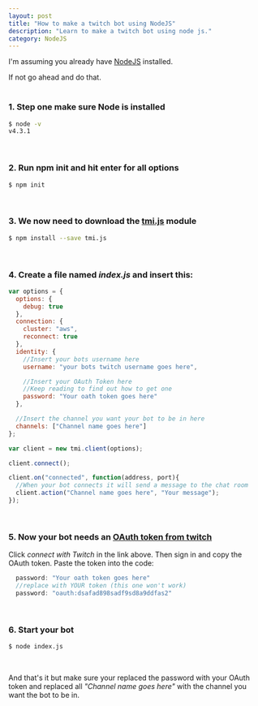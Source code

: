 ```yaml
---
layout: post
title: "How to make a twitch bot using NodeJS"
description: "Learn to make a twitch bot using node js."
category: NodeJS
---
```


I'm assuming you already have [NodeJS](https://nodejs.org) installed.

If not go ahead and do that.
<br>
<br>

### 1. Step one make sure Node is installed

```bash
$ node -v
v4.3.1
```
<br>

### 2. Run npm init and hit enter for all options

```bash
$ npm init
```
<br>

### 3. We now need to download the [tmi.js](https://www.tmijs.org/) module

```bash
$ npm install --save tmi.js
```
<br>

### 4. Create a file named _index.js_ and insert this:

```javascript
var options = {
  options: {
    debug: true
  },
  connection: {
    cluster: "aws",
    reconnect: true
  },
  identity: {
    //Insert your bots username here
    username: "your bots twitch username goes here",

    //Insert your OAuth Token here
    //Keep reading to find out how to get one
    password: "Your oath token goes here"
  },

  //Insert the channel you want your bot to be in here
  channels: ["Channel name goes here"]
};

var client = new tmi.client(options);

client.connect();

client.on("connected", function(address, port){
  //When your bot connects it will send a message to the chat room
  client.action("Channel name goes here", "Your message");
});
```
<br>

### 5. Now your bot needs an [OAuth token from twitch](https://twitchapps.com/tmi/)
Click _connect with Twitch_ in the link above. Then sign in and copy the OAuth token. Paste the token into the code:

```javascript
  password: "Your oath token goes here"
  //replace with YOUR token (this one won't work)
  password: "oauth:dsafad898sadf9sd8a9ddfas2"
```
<br>

### 6. Start your bot
```bash
$ node index.js
```
<br>

And that's it but make sure your replaced the password with your OAuth token and replaced all _"Channel name goes here"_ with the channel you want the bot to be in.
